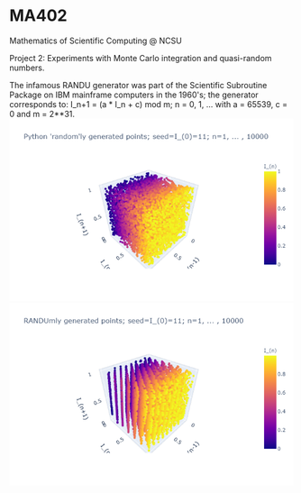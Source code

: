 # MA402
Mathematics of Scientific Computing @ NCSU

Project 2: Experiments with Monte Carlo integration and quasi-random numbers.

The infamous RANDU generator was part of the Scientific Subroutine Package on IBM mainframe computers in the 1960's; the generator corresponds to:
  I_n+1 = (a * I_n + c) mod m; n = 0, 1, ...
with a = 65539, c = 0 and m = 2**31.
![Python](images/proj2/random.png "Python 'random'")
![RANDU](images/proj2/randum.png "RANDU")
